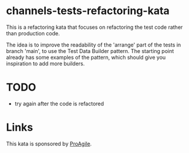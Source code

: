 # channels-tests-refactoring-kata

This is a refactoring kata that focuses on refactoring the test code rather than production code.

The idea is to improve the readability of the 'arrange' part of the tests in branch 'main', to use
the Test Data Builder pattern. The starting point already has some examples of the pattern, which
should give you inspiration to add more builders.

# TODO
- try again after the code is refactored

# Links

This kata is sponsored by [ProAgile](https://proagile.se).
